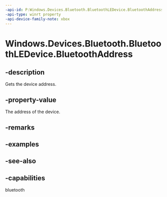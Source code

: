 ```yaml
---
-api-id: P:Windows.Devices.Bluetooth.BluetoothLEDevice.BluetoothAddress
-api-type: winrt property
-api-device-family-note: xbox
---
```


<!-- Property syntax
public ulong BluetoothAddress { get; }
-->

# Windows.Devices.Bluetooth.BluetoothLEDevice.BluetoothAddress

## -description
Gets the device address.

## -property-value
The address of the device.

## -remarks

## -examples

## -see-also


## -capabilities
bluetooth